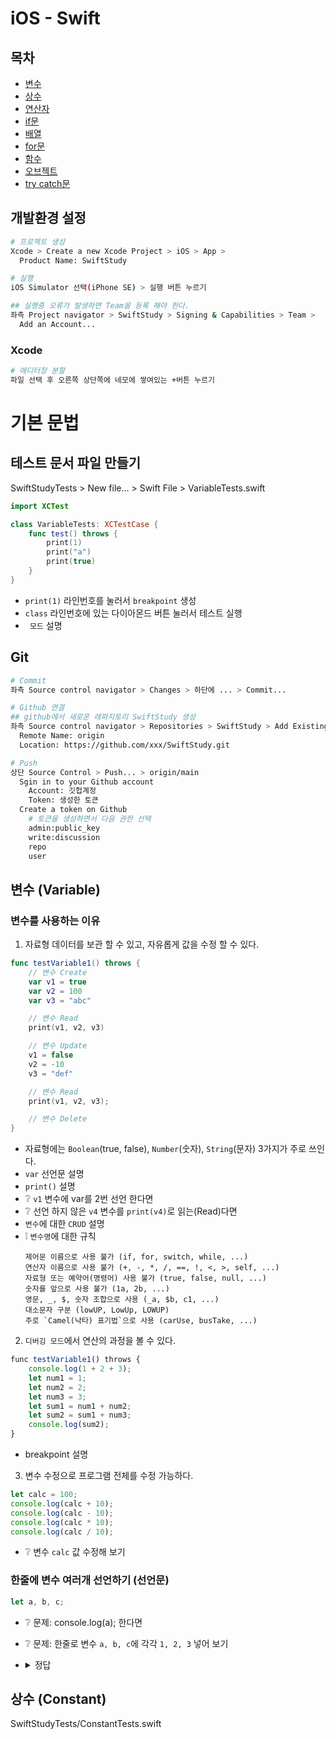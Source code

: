 # iOS - Swift

## 목차
* [변수](#변수-variable)
* [상수](#상수-constant)
* [연산자](#연산자-operator)
* [if문](#if문제어문--조건문)
* [배열](#배열)
* [for문](#for문제어문--반복문)
* [함수](#함수)
* [오브젝트](#오브젝트-객체)
* [try catch문](#try-catch문제어문--예외처리문)

## 개발환경 설정
```sh
# 프로젝트 생성
Xcode > Create a new Xcode Project > iOS > App >
  Product Name: SwiftStudy

# 실행
iOS Simulator 선택(iPhone SE) > 실행 버튼 누르기

## 실행중 오류가 발생하면 Team을 등록 해야 한다.
좌측 Project navigator > SwiftStudy > Signing & Capabilities > Team >
  Add an Account...
```

### Xcode
```sh
# 에디터창 분할
파일 선택 후 오른쪽 상단쪽에 네모에 쌓여있는 +버튼 누르기
```

# 기본 문법

## 테스트 문서 파일 만들기
SwiftStudyTests > New file... > Swift File > VariableTests.swift
```swift
import XCTest

class VariableTests: XCTestCase {
    func test() throws {
        print(1)
        print("a")
        print(true)
    }
}
```
* `print(1)` 라인번호를 눌러서 `breakpoint` 생성
* `class` 라인번호에 있는 다이아몬드 버튼 눌러서 테스트 실행
* ` 모드` 설명

## Git
```sh
# Commit
좌측 Source control navigator > Changes > 하단에 ... > Commit...

# Github 연결
## github에서 새로운 레파지토리 SwiftStudy 생성
좌측 Source control navigator > Repositories > SwiftStudy > Add Existing Remote...
  Remote Name: origin
  Location: https://github.com/xxx/SwiftStudy.git

# Push
상단 Source Control > Push... > origin/main
  Sgin in to your Github account
    Account: 깃헙계정
    Token: 생성한 토큰
  Create a token on Github
    # 토큰을 생성하면서 다음 권한 선택
    admin:public_key
    write:discussion
    repo
    user
```

## 변수 (Variable)
### 변수를 사용하는 이유
1. 자료형 데이터를 보관 할 수 있고, 자유롭게 값을 수정 할 수 있다.
```swift
func testVariable1() throws {
    // 변수 Create
    var v1 = true
    var v2 = 100
    var v3 = "abc"

    // 변수 Read
    print(v1, v2, v3)

    // 변수 Update
    v1 = false
    v2 = -10
    v3 = "def"

    // 변수 Read
    print(v1, v2, v3);

    // 변수 Delete
}
```
* 자료형에는 `Boolean`(true, false), `Number`(숫자), `String`(문자) 3가지가 주로 쓰인다.
* `var` 선언문 설명
* `print()` 설명
* ❔ `v1` 변수에 var를 2번 선언 한다면
* ❔ 선언 하지 않은 `v4` 변수를 `print(v4)`로 읽는(Read)다면
* `변수`에 대한 `CRUD` 설명
* ❕ `변수명`에 대한 규칙
  ```
  제어문 이름으로 사용 불가 (if, for, switch, while, ...)
  연산자 이름으로 사용 불가 (+, -, *, /, ==, !, <, >, self, ...)
  자료형 또는 예약어(명령어) 사용 불가 (true, false, null, ...)
  숫자를 앞으로 사용 불가 (1a, 2b, ...)
  영문, _, $, 숫자 조합으로 사용 (_a, $b, c1, ...)
  대소문자 구분 (lowUP, LowUp, LOWUP)
  주로 `Camel(낙타) 표기법`으로 사용 (carUse, busTake, ...)
  ```

2. `디버깅 모드`에서 연산의 과정을 볼 수 있다.
```js
func testVariable1() throws {
    console.log(1 + 2 + 3);
    let num1 = 1;
    let num2 = 2;
    let num3 = 3;
    let sum1 = num1 + num2;
    let sum2 = sum1 + num3;
    console.log(sum2);
}
```
* breakpoint 설명

3. 변수 수정으로 프로그램 전체를 수정 가능하다.
```js
let calc = 100;
console.log(calc + 10);
console.log(calc - 10);
console.log(calc * 10);
console.log(calc / 10);
```
* ❔ 변수 `calc` 값 수정해 보기

### 한줄에 변수 여러개 선언하기 (선언문)
```js
let a, b, c;
```
* ❔ 문제: console.log(a); 한다면
* ❔ 문제: 한줄로 변수 `a, b, c`에 각각 `1, 2, 3` 넣어 보기
* <details><summary>정답</summary>

  ```js
  let a = 1, b = 2, c = 3;
  ```
</details>

## 상수 (Constant)
SwiftStudyTests/ConstantTests.swift
```swift
```
